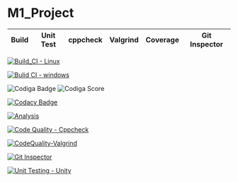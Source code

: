 # M1_Project
|Build|Unit Test|cppcheck|Valgrind|Coverage|Git Inspector|
|:--:|:--:|:--:|:--:|:--:|:--:|


[![Build_CI - Linux](https://github.com/BalaAnuhya123/M1_Project/actions/workflows/Linux.yml/badge.svg)](https://github.com/BalaAnuhya123/M1_Project/actions/workflows/Linux.yml)

[![Bulid CI - windows](https://github.com/BalaAnuhya123/M1_Project/actions/workflows/Windows.yml/badge.svg)](https://github.com/BalaAnuhya123/M1_Project/actions/workflows/Windows.yml)


![Codiga Badge](https://api.codiga.io/project/32349/score/svg)
![Codiga Score](https://api.codiga.io/project/32349/status/svg)

[![Codacy Badge](https://app.codacy.com/project/badge/Grade/d647c30eb3f741d0bc127298ab143f94)](https://www.codacy.com/gh/BalaAnuhya123/M1_Project/dashboard?utm_source=github.com&amp;utm_medium=referral&amp;utm_content=BalaAnuhya123/M1_Project&amp;utm_campaign=Badge_Grade)

[![Analysis](https://github.com/BalaAnuhya123/M1_Project/actions/workflows/Analysis.yml/badge.svg)](https://github.com/BalaAnuhya123/M1_Project/actions/workflows/Analysis.yml)

[![Code Quality - Cppcheck](https://github.com/BalaAnuhya123/M1_Project/actions/workflows/cpp.yml/badge.svg)](https://github.com/BalaAnuhya123/M1_Project/actions/workflows/cpp.yml)

[![CodeQuality-Valgrind](https://github.com/BalaAnuhya123/M1_Project/actions/workflows/Valgrind.yml/badge.svg)](https://github.com/BalaAnuhya123/M1_Project/actions/workflows/Valgrind.yml)


[![Git Inspector](https://github.com/BalaAnuhya123/M1_Project/actions/workflows/gitinsepector.yml/badge.svg)](https://github.com/BalaAnuhya123/M1_Project/actions/workflows/gitinsepector.yml)


[![Unit Testing - Unity](https://github.com/BalaAnuhya123/M1_Project/actions/workflows/unit-test.yml/badge.svg)](https://github.com/BalaAnuhya123/M1_Project/actions/workflows/unit-test.yml)
